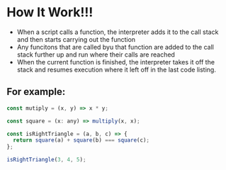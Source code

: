 # How It Work!!!

- When a script calls a function, the interpreter adds it to the call stack and then starts carrying out the function
- Any funcitons that are called byu that function are added to the call stack further up and run where their calls are reached
- When the current function is finished, the interpreter takes it off the stack and resumes execution where it left off in the last code listing.

## For example:

```js
const mutiply = (x, y) => x * y;

const square = (x: any) => multiply(x, x);

const isRightTriangle = (a, b, c) => {
  return square(a) + square(b) === square(c);
};

isRightTriangle(3, 4, 5);
```
